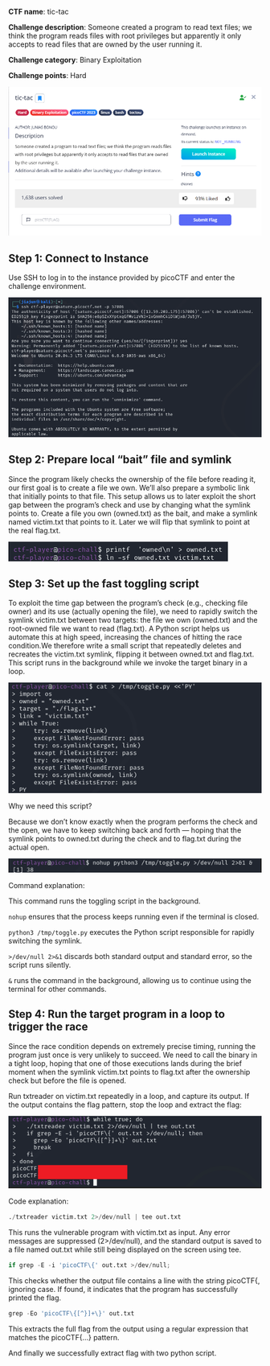 **CTF name**: tic-tac

**Challenge description**: Someone created a program to read text files; we think the program reads files with root privileges but apparently it only accepts to read files that are owned by the user running it.

**Challenge category**: Binary Exploitation

**Challenge points**: Hard

![Image1](description.png)

## Step 1: Connect to Instance

Use SSH to log in to the instance provided by picoCTF and enter the challenge environment.

![Image2](1.png)


## Step 2: Prepare local “bait” file and symlink

Since the program likely checks the ownership of the file before reading it, our first goal is to create a file we own. We’ll also prepare a symbolic link that initially points to that file. This setup allows us to later exploit the short gap between the program’s check 
and use by changing what the symlink points to. Create a file you own (owned.txt) as the bait, and make a symlink named victim.txt that points to it. Later we will flip that symlink to point at the real flag.txt.

![Image3](2.png)

## Step 3: Set up the fast toggling script

To exploit the time gap between the program’s check (e.g., checking file owner) and its use (actually opening the file), we need to rapidly switch the symlink victim.txt between two targets: the file we own (owned.txt) and the root-owned file we want to read (flag.txt). A Python script helps us automate this at high speed, increasing the chances of hitting the race condition.We therefore write a small script that repeatedly deletes and recreates the victim.txt symlink, flipping it between owned.txt and flag.txt. This script runs in the background while we invoke the target binary in a loop.

![Image4](3.png)

Why we need this script?

Because we don’t know exactly when the program performs the check and the open, we have to keep switching back and forth — hoping that the symlink points to owned.txt during the check and to flag.txt during the actual open.

![Image5](4.1.png)

Command explanation:

This command runs the toggling script in the background.

`nohup` ensures that the process keeps running even if the terminal is closed.

`python3 /tmp/toggle.py` executes the Python script responsible for rapidly switching the symlink.

`>/dev/null 2>&1` discards both standard output and standard error, so the script runs silently.

`&` runs the command in the background, allowing us to continue using the terminal for other commands.

## Step 4: Run the target program in a loop to trigger the race

Since the race condition depends on extremely precise timing, running the program just once is very unlikely to succeed. We need to call the binary in a tight loop, hoping that one of those executions lands during the brief moment when the symlink victim.txt points to flag.txt after the ownership check but before the file is opened.

Run txtreader on victim.txt repeatedly in a loop, and capture its output. If the output contains the flag pattern, stop the loop and extract the flag:

![Image6](5.png)

Code explanation:

```python
./txtreader victim.txt 2>/dev/null | tee out.txt
```
This runs the vulnerable program with victim.txt as input. Any error messages are suppressed (2>/dev/null), and the standard output is saved to a file named out.txt while still being displayed on the screen using tee.

```python
if grep -E -i 'picoCTF\{' out.txt >/dev/null;
```
This checks whether the output file contains a line with the string picoCTF{, ignoring case. If found, it indicates that the program has successfully printed the flag.

```python
grep -Eo 'picoCTF\{[^}]+\}' out.txt
```
This extracts the full flag from the output using a regular expression that matches the picoCTF{...} pattern.

And finally we successfully extract flag with two python script.
